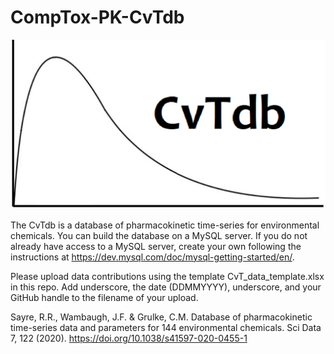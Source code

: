 # CompTox-PK-CvTdb

![CvTdb logo](CvTdb_logo.png)

The CvTdb is a database of pharmacokinetic time-series for environmental chemicals. You can build the database on a MySQL server. If you do not already have access to a MySQL server, create your own following the instructions at https://dev.mysql.com/doc/mysql-getting-started/en/.

Please upload data contributions using the template CvT_data_template.xlsx in this repo. Add underscore, the date (DDMMYYYY), underscore, and your GitHub handle to the filename of your upload.

Sayre, R.R., Wambaugh, J.F. & Grulke, C.M. Database of pharmacokinetic time-series data and parameters for 144 environmental chemicals. Sci Data 7, 122 (2020). https://doi.org/10.1038/s41597-020-0455-1
